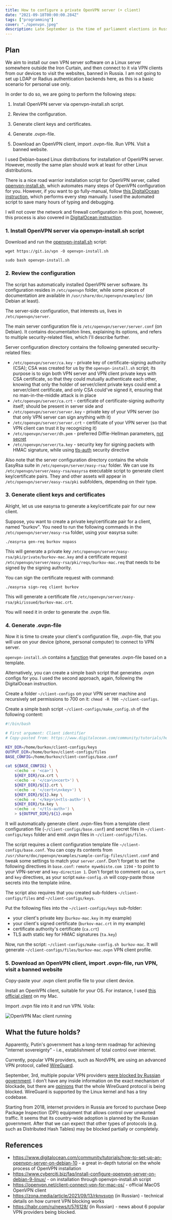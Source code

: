 ```yaml
---
title: How to configure a private OpenVPN server (+ client)
date: "2021-09-18T00:00:00.284Z"
tags: ["programming"]
cover: "./openvpn.jpeg"
description: Late September is the time of parliament elections in Russia. 2 weeks prior to the elections Russian government has banned several major VPN providers in order to prevent users from accessing banned opposition websites, through which dissidents coordinate counter-measures against divide-and-conquer tactics, employed by the regime. In this post I'll explain, how to set up a basic OpenVPN server and configure a client to overcome this obstacle.
---
```


Plan
----

We aim to install our own VPN server software on a Linux server somewhere outside the Iron Curtain, and then connect to it via VPN clients from our devices to visit the websites, banned in Russia. I am not going to set up LDAP or Radius authentication backends here, as this is a basic scenario for personal use only.

In order to do so, we are going to perform the following steps:

1. Install OpenVPN server via openvpn-install.sh script.

2. Review the configuration.

3. Generate client keys and certificates. 
   
4. Generate .ovpn-file.

5. Download an OpenVPN client, import .ovpn-file. Run VPN. Visit a banned website.

I used Debian-based Linux distributions for installation of OpenVPN server. However, mostly the same plan should work at least for other Linux distributions.

There is a nice road warrior installation script for OpenVPN server, called [openvpn-install.sh](https://github.com/Nyr/openvpn-install/blob/master/openvpn-install.sh), which automates many steps of OpenVPN configuration for you. However, if you want to go fully-manual, follow [this DigitalOcean instruction](https://www.digitalocean.com/community/tutorials/how-to-set-up-an-openvpn-server-on-debian-10), which performs every step manually. I used the automated script to save many hours of typing and debugging.

I will not cover the network and firewall configuration in this post, however, this process is also covered in [DigitalOcean instruction](https://www.digitalocean.com/community/tutorials/how-to-set-up-an-openvpn-server-on-debian-10).

### 1. Install OpenVPN server via openvpn-install.sh script

Download and run the [openvpn-install.sh](https://github.com/Nyr/openvpn-install/blob/master/openvpn-install.sh) script:

`wget https://git.io/vpn -O openvpn-install.sh`

`sudo bash openvpn-install.sh`

### 2. Review the configuration

The script has automatically installed OpenVPN server software. Its configuration resides in `/etc/openvpn` folder, while some pieces of 
documentation are available in `/usr/share/doc/openvpn/examples/` (on Debian at least).

The server-side configuration, that interests us, lives in `/etc/openvpn/server`. 

The main server configuration file is `/etc/openvpn/server/server.conf` (on Debian). It contains documentaiton lines, explaining its options, and refers to multiple security-related files, which I'll describe further.

Server configuration directory contains the following generated security-related files:

 - `/etc/openvpn/server/ca.key` - private key of certificate-signing authority (CSA); CSA was created for us by the `openvpn-install.sh` script; its purpose is to sign both VPN server and VPN client private keys with CSA certificate, so that they could mutually authenticate each other, knowing that only the holder of server/client private keys could emit a server/client certificate, and only CSA could've signed it, ensuring that no man-in-the-middle attack is in place 
 - `/etc/openvpn/server/ca.crt` - certificate of certificate-signing authority itself; should be present in server side and 
 - `/etc/openvpn/server/server.key` - private key of your VPN server (so that only VPN server can sign anything with it)
 - `/etc/openvpn/server/server.crt` - certificate of your VPN server (so that VPN client can trust it by recognizing it)
 - `/etc/openvpn/server/dh.pem` - preferred Diffie-Hellman parameters, [not secret](https://security.stackexchange.com/questions/72287/in-openvpn-is-the-dh1024-pem-file-dependent-on-the-ca)
 - `/etc/openvpn/server/ta.key` - security key for signing packets with HMAC signature, while using [tls-auth](https://openvpn.net/community-resources/hardening-openvpn-security/) security directive

Also note that the server configuration directory contains the whole EasyRsa suite in `/etc/openvpn/server/easy-rsa/` folder. We can use its `/etc/openvpn/server/easy-rsa/easyrsa` executable script to generate client key/certificate pairs. 
They and other assets will appear in `/etc/openvpn/server/easy-rsa/pki` subfolders, depending on their type.

### 3. Generate client keys and certificates

Alright, let us use easyrsa to generate a key/certificate pair for our new client.

Suppose, you want to create a private key/certificate pair for a client, named "burkov". You need to run the following commands in the `/etc/openvpn/server/easy-rsa` folder, using your easyrsa suite:

`./easyrsa gen-req burkov nopass`

This will generate a private key `/etc/openvpn/server/easy-rsa/pki/private/burkov-mac.key` and a certificate request `/etc/openvpn/server/easy-rsa/pki/reqs/burkov-mac.req` that needs to be signed by the signing authority.

You can sign the certificate request with command:

`./easyrsa sign-req client burkov`

This will generate a certificate file `/etc/openvpn/server/easy-rsa/pki/issued/burkov-mac.crt`. 

You will need it in order to generate the .ovpn file.

### 4. Generate .ovpn-file

Now it is time to create your client's configuration file, .ovpn-file, that you will use on your device (phone, personal computer) to connect to VPN server.

`openvpn-install.sh` contains a [function](https://github.com/Nyr/openvpn-install/blob/master/openvpn-install.sh#L82) that generates .ovpn-file based on a template.

Alternatively, you can create a simple bash script that generates .ovpn configs for you. I used the second approach, again, following the DigitalOcean instruction.

Create a folder `~/client-configs` on your VPN server machine and recursively set permissions to 700 on it: `chmod -R 700 ~/client-configs`.

Create a simple bash script `~/client-configs/make_config.sh` of the following content:

```bash
#!/bin/bash

# First argument: Client identifier
# Copy-pasted from: https://www.digitalocean.com/community/tutorials/how-to-set-up-an-openvpn-server-on-debian-10

KEY_DIR=/home/burkov/client-configs/keys
OUTPUT_DIR=/home/burkov/client-configs/files
BASE_CONFIG=/home/burkov/client-configs/base.conf

cat ${BASE_CONFIG} \
    <(echo -e '<ca>') \
    ${KEY_DIR}/ca.crt \
    <(echo -e '</ca>\n<cert>') \
    ${KEY_DIR}/${1}.crt \
    <(echo -e '</cert>\n<key>') \
    ${KEY_DIR}/${1}.key \
    <(echo -e '</key>\n<tls-auth>') \
    ${KEY_DIR}/ta.key \
    <(echo -e '</tls-auth>') \
    > ${OUTPUT_DIR}/${1}.ovpn
```

It will automatically generate client .ovpn-files from a template client configuration file (`~/client-configs/base.conf`) and secret files in `~/client-configs/keys` folder and emit .ovpn files in `~/client-configs/files`.

The script requires a client configuration template file `~/client-configs/base.conf`. You can copy its contents from `/usr/share/doc/openvpn/examples/sample-config-files/client.conf` and tweak some settings to match your `server.conf`. Don't forget to set the following directives in `base.conf`: `remote mywebiste.com 1194` - to point to your VPN-server and `key-direction 1`. Don't forget to comment out `ca`, `cert` and `key` directives, as your script `make-config.sh` will copy-paste those secrets into the template inline.

The script also requires that you created sub-folders `~/client-configs/files` and `~/client-configs/keys`. 

Put the following files into the `~/client-configs/keys` sub-folder:

 - your client's private key (`burkov-mac.key` in my example)
 - your client's signed certificate (`burkov-mac.crt` in my example)
 - certificate authority's certificate (`ca.crt`)
 - TLS auth static key for HMAC signatures (`ta.key`)

Now, run the script: `~/client-configs/make-config.sh burkov-mac`. It will generate `~/client-configs/files/burkov-mac.ovpn` VPN client profile.

### 5. Download an OpenVPN client, import .ovpn-file, run VPN, visit a banned website

Copy-paste your .ovpn client profile file to your client device.

Install an OpenVPN client, suitable for your OS. For instance, I used [this official client](https://openvpn.net/client-connect-vpn-for-mac-os/) on my Mac.

Import .ovpn file into it and run VPN. Voila:

![OpenVPN Mac client running](OpenVPN_Mac.png)

What the future holds?
----------------------

Apparently, Putin's government has a long-term roadmap for achieving "internet sovereignty" - i.e., establishment of total control over internet.

Currently, popular VPN providers, such as NordVPN, are using an advanced VPN protocol, called [WireGuard](https://en.wikipedia.org/wiki/WireGuard). 

September, 3rd, multiple popular VPN providers [were blocked by Russian government](https://habr.com/ru/news/t/576128/). I don't have any inside information on the exact mechanism of blockade, 
but there are [opinions](https://zona.media/article/2021/09/13/rknvsvpn) that the whole WireGuard protocol is being blocked. WireGuard is supported
by the Linux kernel and has a tiny codebase.

Starting from 2018, internet providers in Russia are forced to purchase Deep Package Inspection (DPI) equipment that allows
control over unwanted traffic. It seems that its country-wide adoption is planned by the Russian government. After that we
can expect that other types of protocols (e.g. such as Distributed Hash Tables) may be blocked partially or completely.

References
----------
 - https://www.digitalocean.com/community/tutorials/how-to-set-up-an-openvpn-server-on-debian-10 - a great in-depth tutorial on the whole process of OpenVPN installation
 - https://www.cyberciti.biz/faq/install-configure-openvpn-server-on-debian-9-linux/ - on installation through openvpn-install.sh script
 - https://openvpn.net/client-connect-vpn-for-mac-os/ - official MacOS OpenVPN client   
 - https://zona.media/article/2021/09/13/rknvsvpn (in Russian) - technical details on how current VPN blocking works
 - https://habr.com/ru/news/t/576128/ (in Russian) - news about 6 popular VPN providers being blocked.